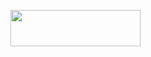 <!--![alt text](https://raw.githubusercontent.com/ostweg/ostweg/main/img/header.jpg)-->
<a href="https://stackoverflow.com/users/9945539/samga"><img src="https://stackexchange.com/users/flair/13780246.png?theme=dark" style="float:right;" width="208" height="58"></a>

